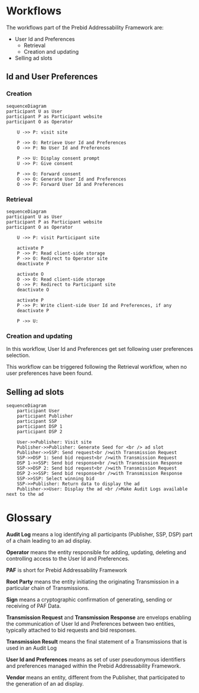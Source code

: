 # Workflows

The workflows part of the Prebid Addressability Framework are:
- User Id and Preferences
  - Retrieval
  - Creation and updating
- Selling ad slots

## Id and User Preferences

### Creation

```mermaid
sequenceDiagram
participant U as User
participant P as Participant website
participant O as Operator

    U ->> P: visit site
    
    P ->> O: Retrieve User Id and Preferences
    O ->> P: No User Id and Preferences
    
    P ->> U: Display consent prompt
    U ->> P: Give consent

    P ->> O: Forward consent
    O ->> O: Generate User Id and Preferences
    O ->> P: Forward User Id and Preferences

```

### Retrieval


```mermaid
sequenceDiagram
participant U as User
participant P as Participant website
participant O as Operator

    U ->> P: visit Participant site

    activate P
    P ->> P: Read client-side storage
    P ->> O: Redirect to Operator site
    deactivate P

    activate O
    O ->> O: Read client-side storage
    O ->> P: Redirect to Participant site
    deactivate O 

    activate P
    P ->> P: Write client-side User Id and Preferences, if any
    deactivate P

    P ->> U: 

```

### Creation and updating

In this workflow, User Id and Preferences get set following user preferences selection.

This workflow can be triggered following the Retrieval workflow, when no user preferences have been found.

## Selling ad slots


```mermaid
sequenceDiagram
    participant User
    participant Publisher
    participant SSP
    participant DSP 1
    participant DSP 2

    User->>Publisher: Visit site
    Publisher->>Publisher: Generate Seed for <br /> ad slot
    Publisher->>SSP: Send request<br />with Transmission Request
    SSP->>DSP 1: Send bid request<br />with Transmission Request
    DSP 1->>SSP: Send bid response<br />with Transmission Response
    SSP->>DSP 2: Send bid request<br />with Transmission Request
    DSP 2->>SSP: Send bid response<br />with Transmission Response
    SSP->>SSP: Select winning bid
    SSP->>Publisher: Return data to display the ad
    Publisher->>User: Display the ad <br />Make Audit Logs available next to the ad
```

# Glossary

**Audit Log** means a log identifying all participants (Publisher, SSP, DSP) part of a chain leading to an ad display.

**Operator** means the entity responsible for adding, updating, deleting and controlling access to the User Id and Preferences.

**PAF** is short for Prebid Addressability Framework

**Root Party** means the entity initiating the originating Transmission in a particular chain of Transmissions.

**Sign** means a cryptographic confirmation of generating, sending or receiving of PAF Data.

**Transmission Request** and **Transmission Response** are envelops enabling the communication of User Id and Preferences between two entities, typically attached to bid requests and bid responses.

**Transmission Result** means the final statement of a Transmissions that is used in an Audit Log

**User Id and Preferences** means as set of user pseudonymous identifiers and preferences managed within the Prebid Addressability Framework.

**Vendor** means an entity, different from the Publisher, that participated to the generation of an ad display.
